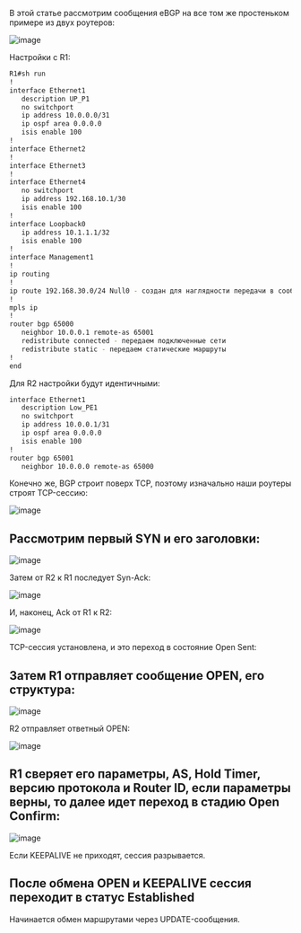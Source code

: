 В этой статье рассмотрим сообщения eBGP на все том же простеньком примере из двух роутеров:

![image](https://github.com/user-attachments/assets/77de54de-7b9a-49bf-b560-3043bd4a2dc8)

Настройки с R1:

```bash
R1#sh run
!
interface Ethernet1
   description UP_P1
   no switchport
   ip address 10.0.0.0/31
   ip ospf area 0.0.0.0
   isis enable 100
!
interface Ethernet2
!
interface Ethernet3
!
interface Ethernet4
   no switchport
   ip address 192.168.10.1/30
   isis enable 100
!
interface Loopback0
   ip address 10.1.1.1/32
   isis enable 100
!
interface Management1
!
ip routing
!
ip route 192.168.30.0/24 Null0 - создан для наглядности передачи в сообщениях Update
!
mpls ip
!
router bgp 65000
   neighbor 10.0.0.1 remote-as 65001
   redistribute connected - передаем подключенные сети
   redistribute static - передаем статические маршруты
!
end
```

Для R2 настройки будут идентичными:

```bash
interface Ethernet1
   description Low_PE1
   no switchport
   ip address 10.0.0.1/31
   ip ospf area 0.0.0.0
   isis enable 100
!
router bgp 65001
   neighbor 10.0.0.0 remote-as 65000
```
Конечно же, BGP строит поверх TCP, поэтому изначально наши роутеры строят TCP-сессию:

![image](https://github.com/user-attachments/assets/7948bae1-bba1-4692-ad83-43af27fd160e)

## Рассмотрим первый SYN и его заголовки:

![image](https://github.com/user-attachments/assets/e33e9f89-5528-43b9-9755-6766c0a79c25)

Затем от R2 к R1 последует Syn-Ack:

![image](https://github.com/user-attachments/assets/bb910d32-4699-4800-b7e0-8bbe92598c4a)

И, наконец, Ack от R1 к R2:

![image](https://github.com/user-attachments/assets/0ba362ec-2406-4ed1-bc3f-af0613fafaa6)

TCP-сессия установлена, и это переход в состояние Open Sent:

## Затем R1 отправляет сообщение OPEN, его структура:

![image](https://github.com/user-attachments/assets/373239a0-97b7-4138-8e28-dd8ba8944ba4)

R2 отправляет ответный OPEN:

![image](https://github.com/user-attachments/assets/98e141a3-56ab-4ac9-9215-1f5e666d62a7)

## R1 сверяет его параметры, AS, Hold Timer, версию протокола и Router ID, если параметры верны, то далее идет переход в стадию Open Confirm:

![image](https://github.com/user-attachments/assets/94167ad2-37d3-41cc-8d78-4c32691ad875)

Если KEEPALIVE не приходят, сессия разрывается.

## После обмена OPEN и KEEPALIVE сессия переходит в статус Established

Начинается обмен маршрутами через UPDATE-сообщения.

